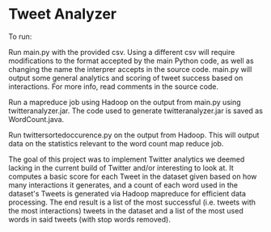 # Tweet Analyzer

To run:  
  
Run main.py with the provided csv. Using a different csv will require modifications to the format accepted by the main Python code, as well as changing the name the interprer accepts in the source code.
main.py will output some general analytics and scoring of tweet success based on interactions. For more info, read comments in the source code. 
  
Run a mapreduce job using Hadoop on the output from main.py using twitteranalyzer.jar. The code used to generate twitteranalyzer.jar is saved as WordCount.java.

Run twittersortedoccurence.py on the output from Hadoop. This will output data on the statistics relevant to the word count map reduce job. 

The goal of this project was to implement Twitter analytics we deemed lacking in the current build of Twitter and/or interesting to look at. It computes a basic score
for each Tweet in the dataset given based on how many interactions it generates, and a count of each word used in the dataset's Tweets is generated via Hadoop mapreduce
for efficient data processing. The end result is a list of the most successful (i.e. tweets with the most interactions) tweets in the dataset and a list of the most 
used words in said tweets (with stop words removed). 
